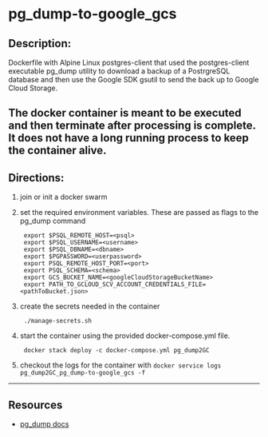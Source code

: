 # pg_dump-to-google_gcs


## Description:
Dockerfile with Alpine Linux postgres-client that used the postgres-client executable pg_dump utility to download a backup of a PostrgreSQL database and then use the Google SDK gsutil to send the back up to Google Cloud Storage.

The docker container is meant to be executed and then terminate after processing is complete.  It does not have a long running process to keep the container alive.  
-------
## Directions:
1. join or init a docker swarm
1. set the required environment variables.  These are passed as flags to the pg_dump command

        export $PSQL_REMOTE_HOST=<psql>
        export $PSQL_USERNAME=<username>
        export $PSQL_DBNAME=<dbname>
        export $PGPASSWORD=<userpassword>
        export PSQL_REMOTE_HOST_PORT=<port>
        export PSQL_SCHEMA=<schema>
        export GCS_BUCKET_NAME=<googleCloudStorageBucketName>
        export PATH_TO_GCLOUD_SCV_ACCOUNT_CREDENTIALS_FILE=<pathToBucket.json>

1. create the secrets needed in the container

        ./manage-secrets.sh
1. start the container using the provided docker-compose.yml file.  

        docker stack deploy -c docker-compose.yml pg_dump2GC
1. checkout the logs for the container with
        `docker service logs pg_dump2GC_pg_dump-to-google_gcs -f`
    
-----
## Resources
-  [pg_dump docs](https://www.postgresql.org/docs/9.6/app-pgdump.htm)